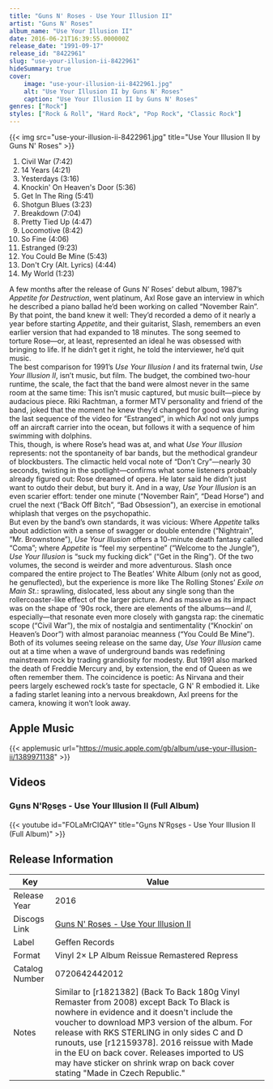 ```yaml
---
title: "Guns N' Roses - Use Your Illusion II"
artist: "Guns N' Roses"
album_name: "Use Your Illusion II"
date: 2016-06-21T16:39:55.000000Z
release_date: "1991-09-17"
release_id: "8422961"
slug: "use-your-illusion-ii-8422961"
hideSummary: true
cover:
    image: "use-your-illusion-ii-8422961.jpg"
    alt: "Use Your Illusion II by Guns N' Roses"
    caption: "Use Your Illusion II by Guns N' Roses"
genres: ["Rock"]
styles: ["Rock & Roll", "Hard Rock", "Pop Rock", "Classic Rock"]
---
```


{{< img src="use-your-illusion-ii-8422961.jpg" title="Use Your Illusion II by Guns N' Roses" >}}

<!-- section break -->

1. Civil War (7:42)
2. 14 Years (4:21)
3. Yesterdays (3:16)
4. Knockin' On Heaven's Door (5:36)
5. Get In The Ring (5:41)
6. Shotgun Blues (3:23)
7. Breakdown (7:04)
8. Pretty Tied Up (4:47)
9. Locomotive (8:42)
10. So Fine (4:06)
11. Estranged (9:23)
12. You Could Be Mine (5:43)
13. Don't Cry (Alt. Lyrics) (4:44)
14. My World (1:23)

<!-- section break -->


A few months after the release of Guns N’ Roses’ debut album, 1987’s <i>Appetite for Destruction</i>, went platinum, Axl Rose gave an interview in which he described a piano ballad he’d been working on called “November Rain”. By that point, the band knew it well: They’d recorded a demo of it nearly a year before starting <i>Appetite</i>, and their guitarist, Slash, remembers an even earlier version that had expanded to 18 minutes. The song seemed to torture Rose—or, at least, represented an ideal he was obsessed with bringing to life. If he didn’t get it right, he told the interviewer, he’d quit music.<br />
The best comparison for 1991’s <i>Use Your Illusion I</i> and its fraternal twin, <i>Use Your Illusion II</i>, isn’t music, but film. The budget, the combined two-hour runtime, the scale, the fact that the band were almost never in the same room at the same time: This isn’t music captured, but music built—piece by audacious piece. Riki Rachtman, a former MTV personality and friend of the band, joked that the moment he knew they’d changed for good was during the last sequence of the video for “Estranged”, in which Axl not only jumps off an aircraft carrier into the ocean, but follows it with a sequence of him swimming with dolphins.<br />
This, though, is where Rose’s head was at, and what <i>Use Your Illusion</i> represents: not the spontaneity of bar bands, but the methodical grandeur of blockbusters. The climactic held vocal note of “Don’t Cry”—nearly 30 seconds, twisting in the spotlight—confirms what some listeners probably already figured out: Rose dreamed of opera. He later said he didn’t just want to outdo their debut, but bury it. And in a way, <i>Use Your Illusion</i> is an even scarier effort: tender one minute (“November Rain”, “Dead Horse”) and cruel the next (“Back Off Bitch”, “Bad Obsession”), an exercise in emotional whiplash that verges on the psychopathic.<br />
But even by the band’s own standards, it was vicious: Where <i>Appetite</i> talks about addiction with a sense of swagger or double entendre (“Nightrain”, “Mr. Brownstone”), <i>Use Your Illusion</i> offers a 10-minute death fantasy called “Coma”; where <i>Appetite</i> is “feel my serpentine” (“Welcome to the Jungle”), <i>Use Your Illusion</i> is “suck my fucking dick” (“Get in the Ring”). Of the two volumes, the second is weirder and more adventurous. Slash once compared the entire project to The Beatles’ White Album (only not as good, he genuflected), but the experience is more like The Rolling Stones’ <i>Exile on Main St.</i>: sprawling, dislocated, less about any single song than the rollercoaster-like effect of the larger picture. And as massive as its impact was on the shape of ’90s rock, there are elements of the albums—and <i>II</i>, especially—that resonate even more closely with gangsta rap: the cinematic scope (“Civil War”), the mix of nostalgia and sentimentality (“Knockin’ on Heaven’s Door”) with almost paranoiac meanness (“You Could Be Mine”).<br />
Both of its volumes seeing release on the same day, <i>Use Your Illusion</i> came out at a time when a wave of underground bands was redefining mainstream rock by trading grandiosity for modesty. But 1991 also marked the death of Freddie Mercury and, by extension, the end of Queen as we often remember them. The coincidence is poetic: As Nirvana and their peers largely eschewed rock’s taste for spectacle, G N' R embodied it. Like a fading starlet leaning into a nervous breakdown, Axl preens for the camera, knowing it won’t look away.



## Apple Music
{{< applemusic url="https://music.apple.com/gb/album/use-your-illusion-ii/1389971138" >}}





## Videos
### Gu̲ns N'Ro̲se̲s - Use Your Illusion II (Full Album)
{{< youtube id="FOLaMrCIQAY" title="Gu̲ns N'Ro̲se̲s - Use Your Illusion II (Full Album)" >}}<br>



## Release Information
|  Key           | Value                                                |
| ---------------| ---------------------------------------------------- |
| Release Year   | 2016                                   |
| Discogs Link   | [Guns N' Roses - Use Your Illusion II](https://www.discogs.com/release/8422961-Guns-N-Roses-Use-Your-Illusion-II) |
| Label          | Geffen Records |
| Format         | Vinyl 2× LP Album Reissue Remastered Repress |
| Catalog Number | 0720642442012 |
| Notes | Similar to [r1821382] (Back To Back 180g Vinyl Remaster from 2008) except Back To Black is nowhere in evidence and it doesn't include the voucher to download MP3 version of the album. For release with RKS STERLING in only sides C and D runouts, use [r12159378].  2016 reissue with Made in the EU on back cover. Releases imported to US may have sticker on shrink wrap on back cover stating "Made in Czech Republic." |